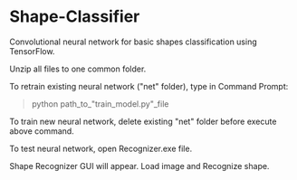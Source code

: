 # Shape-Classifier

Convolutional neural network for basic shapes classification using TensorFlow.

Unzip all files to one common folder.

To retrain existing neural network ("net" folder), type in Command Prompt:

> python path_to_"train_model.py"_file

To train new neural network, delete existing "net" folder before execute above command.


To test neural network, open Recognizer.exe file.

Shape Recognizer GUI will appear. Load image and Recognize shape.
